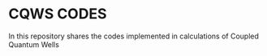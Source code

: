 # CQWS CODES

In this repository shares the codes implemented in calculations of Coupled Quantum Wells 